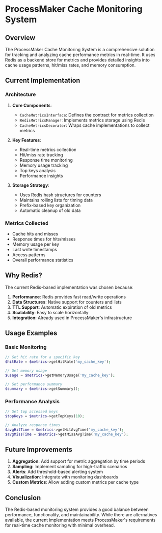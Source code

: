 # ProcessMaker Cache Monitoring System

## Overview
The ProcessMaker Cache Monitoring System is a comprehensive solution for tracking and analyzing cache performance metrics in real-time. It uses Redis as a backend store for metrics and provides detailed insights into cache usage patterns, hit/miss rates, and memory consumption.

## Current Implementation

### Architecture
1. **Core Components**:
   - `CacheMetricsInterface`: Defines the contract for metrics collection
   - `RedisMetricsManager`: Implements metrics storage using Redis
   - `CacheMetricsDecorator`: Wraps cache implementations to collect metrics

2. **Key Features**:
   - Real-time metrics collection
   - Hit/miss rate tracking
   - Response time monitoring
   - Memory usage tracking
   - Top keys analysis
   - Performance insights

3. **Storage Strategy**:
   - Uses Redis hash structures for counters
   - Maintains rolling lists for timing data
   - Prefix-based key organization
   - Automatic cleanup of old data

### Metrics Collected
- Cache hits and misses
- Response times for hits/misses
- Memory usage per key
- Last write timestamps
- Access patterns
- Overall performance statistics


## Why Redis?
The current Redis-based implementation was chosen because:
1. **Performance**: Redis provides fast read/write operations
2. **Data Structures**: Native support for counters and lists
3. **TTL Support**: Automatic expiration of old metrics
4. **Scalability**: Easy to scale horizontally
5. **Integration**: Already used in ProcessMaker's infrastructure

## Usage Examples

### Basic Monitoring
```php
// Get hit rate for a specific key
$hitRate = $metrics->getHitRate('my_cache_key');

// Get memory usage
$usage = $metrics->getMemoryUsage('my_cache_key');

// Get performance summary
$summary = $metrics->getSummary();
```

### Performance Analysis
```php
// Get top accessed keys
$topKeys = $metrics->getTopKeys(10);

// Analyze response times
$avgHitTime = $metrics->getHitAvgTime('my_cache_key');
$avgMissTime = $metrics->getMissAvgTime('my_cache_key');
```

## Future Improvements
1. **Aggregation**: Add support for metric aggregation by time periods
2. **Sampling**: Implement sampling for high-traffic scenarios
3. **Alerts**: Add threshold-based alerting system
4. **Visualization**: Integrate with monitoring dashboards
5. **Custom Metrics**: Allow adding custom metrics per cache type

## Conclusion
The Redis-based monitoring system provides a good balance between performance, functionality, and maintainability. While there are alternatives available, the current implementation meets ProcessMaker's requirements for real-time cache monitoring with minimal overhead. 